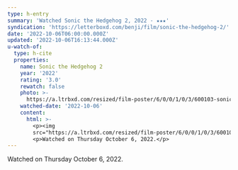 ```yaml
---
type: h-entry
summary: 'Watched Sonic the Hedgehog 2, 2022 - ★★★'
syndication: 'https://letterboxd.com/benji/film/sonic-the-hedgehog-2/'
date: '2022-10-06T06:00:00.000Z'
updated: '2022-10-06T16:13:44.000Z'
u-watch-of:
  type: h-cite
  properties:
    name: Sonic the Hedgehog 2
    year: '2022'
    rating: '3.0'
    rewatch: false
    photo: >-
      https://a.ltrbxd.com/resized/film-poster/6/0/0/1/0/3/600103-sonic-the-hedgehog-2-0-600-0-900-crop.jpg?v=a173df230c
    watched-date: '2022-10-06'
    content:
      html: >-
        <p><img
        src="https://a.ltrbxd.com/resized/film-poster/6/0/0/1/0/3/600103-sonic-the-hedgehog-2-0-600-0-900-crop.jpg?v=a173df230c"/></p>
        <p>Watched on Thursday October 6, 2022.</p>
---
```

Watched on Thursday October 6, 2022.
